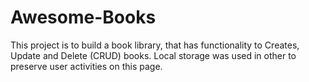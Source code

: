 # Awesome-Books
This project is to build a book library, that has functionality to Creates, Update and Delete (CRUD) books. Local storage was used in other to preserve user activities on this page.
